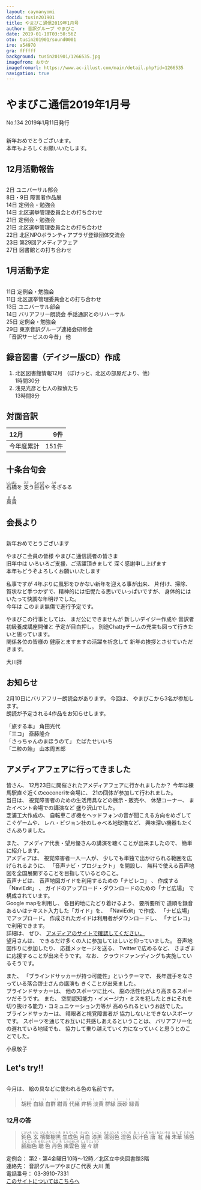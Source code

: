 ```yaml
---
layout: caymanyomi
docid: tusin201901
title: やまびこ通信2019年1月号
author: 音訳グループ やまびこ
date: 2019-01-10T03:50:56Z
oto: tusin201901/sound0001
iro: a54970
gra: ffffff
background: tusin201901/1266535.jpg
imagefrom: おかか
imagefromurl: https://www.ac-illust.com/main/detail.php?id=1266535
navigation: true
---
```


# <span data-dur="4.148" data-begin="2.050" id="xmri_0001">やまびこ通信2019年1月号</span>

<span data-dur="2.571" data-begin="6.198" id="xmri_0002">No.134</span>
<span data-dur="3.973" data-begin="8.769" id="xmri_0003">2019年1月11日発行</span>

<img class="migi" src="media/tusin201901/cut1.png" alt="" />

<span data-dur="3.618" data-begin="16.817" id="xmri_0006">新年おめでとうございます。</span>  
<span data-dur="3.886" data-begin="20.435" id="xmri_0007">本年もよろしくお願いいたします。</span>

## <span data-dur="2.728" data-begin="24.321" id="xmri_0008">12月活動報告</span>

<img class="migi" src="media/tusin201901/cut2.png" alt="" />

<span data-dur="1.037" data-begin="27.049" id="xmri_0009">2日</span>
<span data-dur="2.628" data-begin="28.086" id="xmri_000A">ユニバーサル部会</span>  
<span data-dur="1.599" data-begin="30.714" id="xmri_000B">8日・9日</span>
<span data-dur="2.918" data-begin="32.313" id="xmri_000C">障害者作品展</span>  
<span data-dur="1.237" data-begin="35.231" id="xmri_000D">14日</span>
<span data-dur="3.135" data-begin="36.468" id="xmri_000E">定例会・勉強会</span>  
<span data-dur="1.237" data-begin="39.603" id="xmri_000F">14日</span>
<span data-dur="3.864" data-begin="40.840" id="xmri_0010">北区選挙管理委員会との打ち合わせ</span>  
<span data-dur="1.659" data-begin="44.704" id="xmri_0011">21日</span>
<span data-dur="3.136" data-begin="46.363" id="xmri_0012">定例会・勉強会</span>  
<span data-dur="1.659" data-begin="49.499" id="xmri_0013">21日</span>
<span data-dur="3.864" data-begin="51.158" id="xmri_0014">北区選挙管理委員会との打ち合わせ</span>  
<span data-dur="1.524" data-begin="55.022" id="xmri_0015">22日</span>
<span data-dur="5.849" data-begin="56.546" id="xmri_0016">北区NPOボランティアプラザ登録団体交流会</span>  
<span data-dur="1.637" data-begin="62.395" id="xmri_0017">23日</span>
<span data-dur="3.541" data-begin="64.032" id="xmri_0018">第29回アメディアフェア</span>  
<span data-dur="1.628" data-begin="67.573" id="xmri_0019">27日</span>
<span data-dur="3.62" data-begin="69.201" id="xmri_001A">図書館との打ち合わせ</span>

## <span data-dur="2.531" data-begin="72.821" id="xmri_001B">1月活動予定</span>

<img class="migi" src="media/tusin201901/cut3.png" alt="" />

<span data-dur="1.497" data-begin="75.352" id="xmri_001C">11日</span>
<span data-dur="3.136" data-begin="76.849" id="xmri_001D">定例会・勉強会</span>  
<span data-dur="1.497" data-begin="79.985" id="xmri_001E">11日</span>
<span data-dur="3.864" data-begin="81.482" id="xmri_001F">北区選挙管理委員会との打ち合わせ</span>  
<span data-dur="1.487" data-begin="85.346" id="xmri_0020">13日</span>
<span data-dur="2.628" data-begin="86.833" id="xmri_0021">ユニバーサル部会</span>  
<span data-dur="1.236" data-begin="89.461" id="xmri_0022">14日</span>
<span data-dur="4.557" data-begin="90.697" id="xmri_0023">バリアフリー朗読会 手話通訳とのリハーサル</span>  
<span data-dur="1.495" data-begin="95.254" id="xmri_0024">25日</span>
<span data-dur="3.136" data-begin="96.749" id="xmri_0025">定例会・勉強会</span>  
<span data-dur="1.523" data-begin="99.885" id="xmri_0026">29日</span>
<span data-dur="3.766" data-begin="101.408" id="xmri_0027">東京音訳グループ連絡会研修会</span>  
<span data-dur="2.213" data-begin="105.174" id="xmri_0028">「音訳サービスの今昔」</span>
<span data-dur="2.386" data-begin="107.387" id="xmri_0029">他</span>

## <span data-dur="4.115" data-begin="109.773" id="xmri_002A">録音図書（デイジー版CD）作成</span>

1. <span data-dur="2.46" data-begin="116.331" id="xmri_002D">北区図書館情報12月</span> <span data-dur="2.903" data-begin="118.791" id="xmri_002E">（ぽけっと、北区の部屋だより、他）</span>  
   <span data-dur="2.813" data-begin="121.694" id="xmri_002F">1時間30分</span>
2. <span data-dur="2.874" data-begin="125.225" id="xmri_0031">浅見光彦と七人の探偵たち</span>  
   <span data-dur="3.576" data-begin="128.099" id="xmri_0032">13時間8分</span>

## <span data-dur="2.099" data-begin="131.675" id="xmri_0033">対面音訳</span>

<span data-dur="1.349" data-begin="133.774" id="xmri_0034">12月</span>|<span data-dur="2.012" data-begin="135.123" id="xmri_0035">9件</span>
|:---|---:|
<span data-dur="1.714" data-begin="137.135" id="xmri_0036">今年度累計</span>|<span data-dur="3.273" data-begin="138.849" id="xmri_0037">151件</span>

## <span data-dur="2.184" data-begin="142.122" id="xmri_0038">十条台句会</span>

<span data-dur="11.125" data-begin="144.306" id="xmri_0039"><ruby>石橋<rt>いしばし</rt></ruby>を
<ruby>支<rt>ささ</rt></ruby>う<ruby>巨石<rt>きょせき</rt></ruby>や
<ruby>冬<rt>ふゆ</rt></ruby>ざるる</span>

<span data-dur="2.393" data-begin="155.431" id="xmri_003F" class="haigo"><ruby>真貴<rt>まき</rt></ruby></span>


## <span data-dur="1.91" data-begin="157.824" id="xmri_0040">会長より</span>

<img class="migi" src="media/tusin201901/cut4.png" alt="" />

<span data-dur="3.167" data-begin="159.734" id="xmri_0041">新年おめでとうございます</span>

<span data-dur="2.223" data-begin="162.901" id="xmri_0042">やまびこ会員の皆様</span>
<span data-dur="3.784" data-begin="165.124" id="xmri_0043">やまびこ通信読者の皆さま</span>  
<span data-dur="1.532" data-begin="168.908" id="xmri_0044">旧年中は</span>
<span data-dur="3.543" data-begin="170.440" id="xmri_0045">いろいろご支援、ご活躍頂きまして</span>
<span data-dur="3.114" data-begin="173.983" id="xmri_0046">深く感謝申し上げます</span>  
<span data-dur="3.997" data-begin="177.097" id="xmri_0047">本年もどうぞよろしくお願いいたします</span>

<span data-dur="1.786" data-begin="181.094" id="xmri_0048">私事ですが</span>
<span data-dur="4.005" data-begin="182.880" id="xmri_0049">4年ぶりに風邪をひかない新年を迎える事が出来、</span>
<span data-dur="7.249" data-begin="186.885" id="xmri_004A">片付け、掃除、賀状など手つかずで、精神的には忸怩たる思いでいっぱいですが、</span>
<span data-dur="5.212" data-begin="194.134" id="xmri_004B">身体的にはいたって快調な年明けでした。</span>  
<span data-dur="1.194" data-begin="199.346" id="xmri_004C">今年は</span>
<span data-dur="4.206" data-begin="200.540" id="xmri_004D">このまま無傷で進行予定です。</span>

<span data-dur="2.179" data-begin="204.746" id="xmri_004E">やまびこの行事としては、</span>
<span data-dur="2.667" data-begin="206.925" id="xmri_004F">まだ公にできませんが</span>
<span data-dur="2.295" data-begin="209.592" id="xmri_0050">新しいデイジー作成や</span>
<span data-dur="3.032" data-begin="211.887" id="xmri_0051">音訳者初級養成講座開催と</span>
<span data-dur="2.666" data-begin="214.919" id="xmri_0052">予定が目白押し。</span>
<span data-dur="5.718" data-begin="217.585" id="xmri_0053">別途Chattyチームの充実も図って行きたいと思っています。</span>  
<span data-dur="2.238" data-begin="223.303" id="xmri_0054">関係各位の皆様の</span>
<span data-dur="3.3" data-begin="225.541" id="xmri_0055">健康とますますの活躍を祈念して</span>
<span data-dur="4.148" data-begin="228.841" id="xmri_0056">新年の挨拶とさせていただきます。</span>

<span data-dur="3.122" data-begin="232.989" id="xmri_0057" style="text-align: right;">大川拝</span>


## <span data-dur="1.674" data-begin="236.111" id="xmri_0058">お知らせ</span>

<span data-dur="4.556" data-begin="237.785" id="xmri_0059">2月10日にバリアフリー朗読会があります。</span>
<span data-dur="1.291" data-begin="242.341" id="xmri_005A">今回は、</span>
<span data-dur="4.233" data-begin="243.632" id="xmri_005B">やまびこから3名が参加します。</span>  
<span data-dur="5.007" data-begin="247.865" id="xmri_005C">朗読が予定される4作品をお知らせします。</span>

<span data-dur="1.412" data-begin="252.872" id="xmri_005D">「旅する本」</span>
<span data-dur="2.31" data-begin="254.284" id="xmri_005E">角田光代</span>  
<span data-dur="1.066" data-begin="256.594" id="xmri_005F">「三コ」</span>
<span data-dur="2.561" data-begin="257.660" id="xmri_0060">斎藤隆介</span>  
<span data-dur="1.885" data-begin="260.221" id="xmri_0061">「さっちゃんのまほうのて」</span>
<span data-dur="2.507" data-begin="262.106" id="xmri_0062">たばたせいいち</span>  
<span data-dur="1.595" data-begin="264.613" id="xmri_0063">「二粒の飴」</span>
<span data-dur="3.371" data-begin="266.208" id="xmri_0064">山本周五郎</span>


## <span data-dur="2.689" data-begin="269.579" id="xmri_0065">アメディアフェアに行ってきました</span>

<span data-dur="1.144" data-begin="272.268" id="xmri_0066">皆さん、</span>
<span data-dur="5.692" data-begin="273.412" id="xmri_0067">12月23日に開催されたアメディアフェアに行かれましたか？</span>
<span data-dur="4.359" data-begin="279.104" id="xmri_0068">今年は練馬駅直ぐ近くのcoconeriを会場に、</span>
<span data-dur="4.658" data-begin="283.463" id="xmri_0069">21の団体が参加して行われました。</span>  
<span data-dur="1.267" data-begin="288.121" id="xmri_006A">当日は、</span>
<span data-dur="4.813" data-begin="289.388" id="xmri_006B">視覚障害者のための生活用具などの展示・販売や、</span>
<span data-dur="1.627" data-begin="294.201" id="xmri_006C">休憩コーナー、</span>
<span data-dur="2.985" data-begin="295.828" id="xmri_006D">またイベント会場での講演など</span>
<span data-dur="2.98" data-begin="298.813" id="xmri_006E">盛り沢山でした。</span>  
<span data-dur="2.209" data-begin="301.793" id="xmri_006F">芝浦工大作成の、</span>
<span data-dur="5.305" data-begin="304.002" id="xmri_0070">自転車こぎ機をヘッドフォンの音が聞こえる方向をめざしてこぐゲームや、</span>
<span data-dur="2.937" data-begin="309.307" id="xmri_0071">レハ・ビジョン社のしゃべる地球儀など、</span>
<span data-dur="4.233" data-begin="312.244" id="xmri_0072">興味深い機器もたくさんありました。</span>

<span data-dur="0.845" data-begin="316.477" id="xmri_0073">また、</span>
<span data-dur="4.962" data-begin="317.322" id="xmri_0074">アメディア代表・望月優さんの講演を聴くことが出来ましたので、</span>
<span data-dur="3.4" data-begin="322.284" id="xmri_0075">簡単に紹介します。</span>  
<span data-dur="1.303" data-begin="325.684" id="xmri_0076">アメディアは、</span>
<span data-dur="2.376" data-begin="326.987" id="xmri_0077">視覚障害者一人一人が、</span>
<span data-dur="3.846" data-begin="329.363" id="xmri_0078">少しでも単独で出かけられる範囲を広げられるように、</span>
<span data-dur="1.887" data-begin="333.209" id="xmri_0079">「音声ナビ・プロジェクト」</span>
<span data-dur="1.484" data-begin="335.096" id="xmri_007A">を開設し、</span>
<span data-dur="6.52" data-begin="336.580" id="xmri_007B">無料で使える音声地図を全国展開することを目指しているとのこと。</span>  
<span data-dur="1.542" data-begin="343.100" id="xmri_007C">音声ナビは、</span>
<span data-dur="3.347" data-begin="344.642" id="xmri_007D">音声地図ガイドを利用するための「ナビレコ」</span>
<span data-dur="0.5" data-begin="347.989" id="xmri_007E">、</span>
<span data-dur="2.366" data-begin="348.489" id="xmri_007F">作成する「NaviEdit」</span>
<span data-dur="0.5" data-begin="350.855" id="xmri_0080">、</span>
<span data-dur="3.638" data-begin="351.355" id="xmri_0081">ガイドのアップロード・ダウンロードのための「ナビ広場」</span>
<span data-dur="3.333" data-begin="354.993" id="xmri_0082">で構成されています。</span>  
<span data-dur="2.118" data-begin="358.326" id="xmri_0083">Google mapを利用し、</span>
<span data-dur="2.501" data-begin="360.444" id="xmri_0084">各目的地にたどり着けるよう、</span>
<span data-dur="1.559" data-begin="362.945" id="xmri_0085">要所要所で</span>
<span data-dur="4.517" data-begin="364.504" id="xmri_0086">道順を録音あるいはテキスト入力した「ガイド」を、</span>
<span data-dur="2.059" data-begin="369.021" id="xmri_0087">「NaviEdit」で作成、</span>
<span data-dur="2.842" data-begin="371.080" id="xmri_0088">「ナビ広場」でアップロード。</span>
<span data-dur="3.553" data-begin="373.922" id="xmri_0089">作成されたガイドは利用者がダウンロードし、</span>
<span data-dur="3.371" data-begin="377.475" id="xmri_008A">「ナビレコ」で利用できます。</span>  
<span data-dur="1.379" data-begin="380.846" id="xmri_008B">詳細は、</span>
<span data-dur="0.922" data-begin="382.225" id="xmri_008C">ぜひ、</span>
<span data-dur="3.499" data-begin="383.147" id="xmri_008D"><a href="http://www.amedia.co.jp/company/vnavi-project/index.html" data-dur="2.252" data-begin="386.646" id="xmri_008E">アメディアのサイトで確認してください。</a></span>  
<span data-dur="1.586" data-begin="388.898" id="xmri_008F">望月さんは、</span>
<span data-dur="5.337" data-begin="390.484" id="xmri_0090">できるだけ多くの人に参加してほしいと仰っていました。</span>
<span data-dur="2.413" data-begin="395.821" id="xmri_0091">音声地図作りに参加したり、</span>
<span data-dur="2.037" data-begin="398.234" id="xmri_0092">応援メッセージを送る、</span>
<span data-dur="2.019" data-begin="400.271" id="xmri_0093">Twitterで広めるなど、</span>
<span data-dur="3.714" data-begin="402.290" id="xmri_0094">さまざまに応援することが出来そうです。</span>
<span data-dur="0.839" data-begin="406.004" id="xmri_0095">なお、</span>
<span data-dur="4.208" data-begin="406.843" id="xmri_0096">クラウドファンディングも実施しているそうです。</span>

<span data-dur="0.845" data-begin="411.051" id="xmri_0097">また、</span>
<span data-dur="3.681" data-begin="411.896" id="xmri_0098">「ブラインドサッカーが持つ可能性」というテーマで、</span>
<span data-dur="4.252" data-begin="415.577" id="xmri_0099">長年選手をなさっている落合啓士さんの講演も</span>
<span data-dur="3.107" data-begin="419.829" id="xmri_009A">きくことが出来ました。</span>  
<span data-dur="1.901" data-begin="422.936" id="xmri_009B">ブラインドサッカーは、</span>
<span data-dur="2.004" data-begin="424.837" id="xmri_009C">他のスポーツに比べ、</span>
<span data-dur="4.449" data-begin="426.841" id="xmri_009D">脳の活性化がより高まるスポーツだそうです。</span>
<span data-dur="0.846" data-begin="431.290" id="xmri_009E">また、</span>
<span data-dur="7.428" data-begin="432.136" id="xmri_009F">空間認知能力・イメージ力・ミスを犯したときにそれを切り抜ける能力・コミュニケーション力等が</span>
<span data-dur="3.673" data-begin="439.564" id="xmri_00A0">高められるというお話でした。</span>  
<span data-dur="1.9" data-begin="443.237" id="xmri_00A1">ブラインドサッカーは、</span>
<span data-dur="2.461" data-begin="445.137" id="xmri_00A2">晴眼者と視覚障害者が</span>
<span data-dur="3.444" data-begin="447.598" id="xmri_00A3">協力しないとできないスポーツです。</span>
<span data-dur="4.16" data-begin="451.042" id="xmri_00A4">スポーツを通じてお互いに共感しあえるということは、</span>
<span data-dur="2.869" data-begin="455.202" id="xmri_00A5">バリアフリー化の遅れている地域でも、</span>
<span data-dur="5.053" data-begin="458.071" id="xmri_00A6">協力して乗り越えていく力になっていくと思うとのことでした。</span>

<span data-dur="3.171" data-begin="463.124" id="xmri_00A7" style="text-align: right;">小泉敬子</span>

## <span data-dur="1.749" data-begin="466.295" id="xmri_00A8">Let's try!!</span>

<img class="migi" src="media/tusin201901/cut5.png" alt="" />

<span data-dur="1.334" data-begin="468.044" id="xmri_00A9">今月は、</span>
<span data-dur="4.014" data-begin="469.378" id="xmri_00AA">絵の具などに使われる色の名前です。</span>

<blockquote markdown="1">
<ruby>胡粉<rt>(　　　)</rt></ruby>  
<ruby>白緑<rt>(　　　)</rt></ruby>  
<ruby>白群<rt>(　　　)</rt></ruby>  
<ruby>紺青<rt>(　　　)</rt></ruby>  
<ruby>代赭<rt>(　　　)</rt></ruby>  
<ruby>弁柄<rt>(　　　)</rt></ruby>  
<ruby>淡黄<rt>(　　　)</rt></ruby>  
<ruby>群緑<rt>(　　　)</rt></ruby>  
<ruby>辰砂<rt>(　　　)</rt></ruby>  
<ruby>緑青<rt>(　　　)</rt></ruby>
</blockquote>

### <span data-dur="2.281" data-begin="477.007" id="xmri_00AC">12月の答</span>

<blockquote markdown="1">
<span data-dur="1.641" data-begin="479.288" id="xmri_00AD"><ruby>鈍色<rt>にびいろ</rt></ruby></span>  
<span data-dur="1.384" data-begin="480.929" id="xmri_00AE"><ruby>玄<rt>げん</rt></ruby></span>  
<span data-dur="2.009" data-begin="482.313" id="xmri_00AF"><ruby>檳榔樹黒<rt>びんろうじぐろ</rt></ruby></span>  
<span data-dur="1.709" data-begin="484.322" id="xmri_00B0"><ruby>生成色<rt>きなりいろ</rt></ruby></span>  
<span data-dur="1.662" data-begin="486.031" id="xmri_00B1"><ruby>月白<rt>げっぱく</rt></ruby></span>  
<span data-dur="1.711" data-begin="487.693" id="xmri_00B2"><ruby>漆黒<rt>しっこく</rt></ruby></span>  
<span data-dur="1.784" data-begin="489.404" id="xmri_00B3"><ruby>濡羽色<rt>ぬればいろ</rt></ruby></span>  
<span data-dur="1.546" data-begin="491.188" id="xmri_00B4"><ruby>涅色<rt>くりいろ</rt></ruby></span>  
<span data-dur="1.63" data-begin="492.734" id="xmri_00B5"><ruby>灰汁色<rt>あくいろ</rt></ruby></span>  
<span data-dur="1.852" data-begin="494.364" id="xmri_00B6"><ruby>唐紅<rt>からくれない</rt></ruby></span>  
<span data-dur="1.403" data-begin="496.216" id="xmri_00B7"><ruby>赭<rt>そほ</rt></ruby></span>  
<span data-dur="1.547" data-begin="497.619" id="xmri_00B8"><ruby>朱華<rt>はねず</rt></ruby></span>  
<span data-dur="1.614" data-begin="499.166" id="xmri_00B9"><ruby>鴇色<rt>ときいろ</rt></ruby></span>  
<span data-dur="1.664" data-begin="500.780" id="xmri_00BA"><ruby>臙脂色<rt>えんじいろ</rt></ruby></span>  
<span data-dur="1.77" data-begin="502.444" id="xmri_00BB"><ruby>聴色<rt>ゆるしいろ</rt></ruby></span>  
<span data-dur="1.488" data-begin="504.214" id="xmri_00BC"><ruby>丹色<rt>にいろ</rt></ruby></span>  
<span data-dur="1.939" data-begin="505.702" id="xmri_00BD"><ruby>東雲色<rt>しののめいろ</rt></ruby></span>  
<span data-dur="2.928" data-begin="507.641" id="xmri_00BE"><ruby>猩々緋<rt>しょうじょうひ</rt></ruby></span>
</blockquote>

<span data-dur="1.316" data-begin="510.569" id="xmri_00BF">定例会：</span>
<span data-dur="6.712" data-begin="511.885" id="xmri_00C0">第2・第4金曜日10時～12時／北区立中央図書館3階</span>  
<span data-dur="1.413" data-begin="518.597" id="xmri_00C1">連絡先：</span>
<span data-dur="4.036" data-begin="520.010" id="xmri_00C2">音訳グループやまびこ代表 大川 薫</span>  
<span data-dur="1.605" data-begin="524.046" id="xmri_00C3">電話番号：</span>
<span data-dur="3.773" data-begin="525.651" id="xmri_00C4">03-3910-7331</span>  
<span data-dur="2.383" data-begin="529.424" id="xmri_00C5"><a href="mailto:ymbk2016ml@gmail.com?Subject=やまびこウェブサイトについて" data-dur="2.252" data-begin="531.807" id="xmri_00C6">このサイトについてはこちらへ</a></span>

